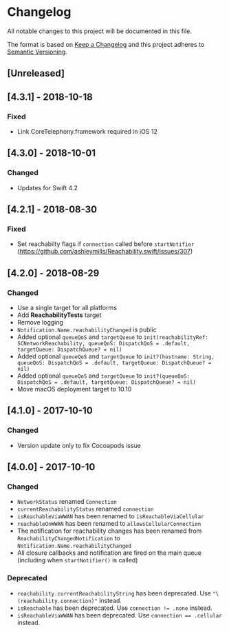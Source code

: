 
# Changelog
All notable changes to this project will be documented in this file.

The format is based on [Keep a Changelog](http://keepachangelog.com/en/1.0.0/)
and this project adheres to [Semantic Versioning](http://semver.org/spec/v2.0.0.html).

## [Unreleased]

## [4.3.1] - 2018-10-18
### Fixed 
- Link CoreTelephony.framework required in iOS 12

## [4.3.0] - 2018-10-01
### Changed 
- Updates for Swift 4.2

## [4.2.1] - 2018-08-30
### Fixed 
- Set reachabilty flags if `connection` called before `startNotifier` (https://github.com/ashleymills/Reachability.swift/issues/307)

## [4.2.0] - 2018-08-29
### Changed
- Use a single target for all platforms
- Add **ReachabilityTests** target
- Remove logging
- `Notification.Name.reachabilityChanged` is public
- Added optional `queueQoS`  and `targetQueue` to `init(reachabilityRef: SCNetworkReachability, queueQoS: DispatchQoS = .default, targetQueue: DispatchQueue? = nil)`
- Added optional `queueQoS`  and `targetQueue` to `init?(hostname: String, queueQoS: DispatchQoS = .default, targetQueue: DispatchQueue? = nil)`
- Added optional `queueQoS`  and `targetQueue` to `init?(queueQoS: DispatchQoS = .default, targetQueue: DispatchQueue? = nil)`
- Move macOS deployment target to 10.10


## [4.1.0] - 2017-10-10
### Changed

- Version update only to fix Cocoapods issue

## [4.0.0] - 2017-10-10
### Changed
- `NetworkStatus` renamed `Connection`
- `currentReachabilityStatus` renamed `connection`
- `isReachableViaWWAN` has been renamed to `isReachableViaCellular`
- `reachableOnWWAN` has been renamed to `allowsCellularConnection`
- The notification for reachability changes has been renamed from `ReachabilityChangedNotification` to `Notification.Name.reachabilityChanged`
- All closure callbacks and notification are fired on the main queue (including when `startNotifier()` is called)

### Deprecated
- `reachability.currentReachabilityString` has been deprecated. Use `"\(reachability.connection)"` instead.
- `isReachable` has been deprecated. Use `connection != .none` instead.
- `isReachableViaWWAN` has been deprecated. Use `connection == .cellular` instead.
